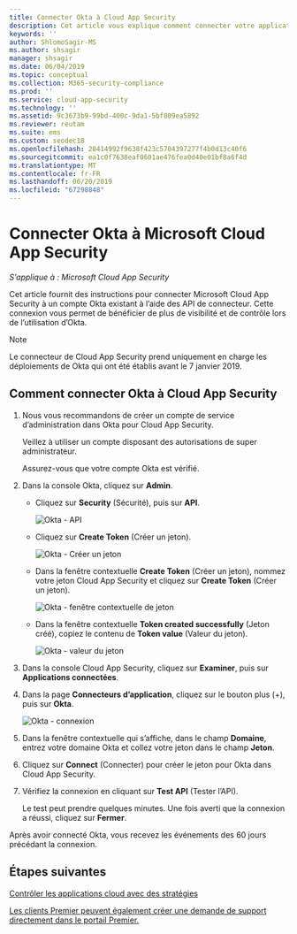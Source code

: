 ```yaml
---
title: Connecter Okta à Cloud App Security
description: Cet article vous explique comment connecter votre application Okta à Cloud App Security à l’aide du connecteur d’API, afin de bénéficier de plus de contrôle et de visibilité lors de l’utilisation.
keywords: ''
author: ShlomoSagir-MS
ms.author: shsagir
manager: shsagir
ms.date: 06/04/2019
ms.topic: conceptual
ms.collection: M365-security-compliance
ms.prod: ''
ms.service: cloud-app-security
ms.technology: ''
ms.assetid: 9c3673b9-99bd-400c-9da1-5bf809ea5892
ms.reviewer: reutam
ms.suite: ems
ms.custom: seodec18
ms.openlocfilehash: 28414992f9638f423c5704397277f4b0d13c40f6
ms.sourcegitcommit: ea1c0f7638eaf0601ae476fea0d40e01bf8a6f4d
ms.translationtype: MT
ms.contentlocale: fr-FR
ms.lasthandoff: 06/20/2019
ms.locfileid: "67298848"
---
```

# <a name="connect-okta-to-microsoft-cloud-app-security"></a>Connecter Okta à Microsoft Cloud App Security

*S’applique à : Microsoft Cloud App Security*

Cet article fournit des instructions pour connecter Microsoft Cloud App Security à un compte Okta existant à l’aide des API de connecteur. Cette connexion vous permet de bénéficier de plus de visibilité et de contrôle lors de l’utilisation d’Okta.

>[!NOTE]
>Le connecteur de Cloud App Security prend uniquement en charge les déploiements de Okta qui ont été établis avant le 7 janvier 2019.
  
## <a name="how-to-connect-okta-to-cloud-app-security"></a>Comment connecter Okta à Cloud App Security  
  
1.  Nous vous recommandons de créer un compte de service d’administration dans Okta pour Cloud App Security.  
  
     Veillez à utiliser un compte disposant des autorisations de super administrateur.  
  
     Assurez-vous que votre compte Okta est vérifié.  
  
2.  Dans la console Okta, cliquez sur **Admin**.  
  
    -   Cliquez sur **Security** (Sécurité), puis sur **API**.  
  
         ![Okta - API](./media/okta-api.png "Okta - API")  
  
    -   Cliquez sur **Create Token** (Créer un jeton).  
  
         ![Okta - Créer un jeton](./media/okta-createtoken.jpg "Okta - Créer un jeton")  
  
    -   Dans la fenêtre contextuelle **Create Token** (Créer un jeton), nommez votre jeton Cloud App Security et cliquez sur **Create Token** (Créer un jeton).  
  
         ![Okta - fenêtre contextuelle de jeton](./media/okta-token-popup.png "Okta - fenêtre contextuelle de jeton")  
  
    -   Dans la fenêtre contextuelle **Token created successfully** (Jeton créé), copiez le contenu de **Token value** (Valeur du jeton).  
  
         ![Okta - valeur du jeton](./media/okta-token-value.png "Okta - valeur du jeton")  
  
3.  Dans la console Cloud App Security, cliquez sur **Examiner**, puis sur **Applications connectées**.  
  
4.  Dans la page **Connecteurs d’application**, cliquez sur le bouton plus (+), puis sur **Okta**.  
  
     ![Okta - connexion](./media/connect-okta.png "Okta - connexion")  
  
5.  Dans la fenêtre contextuelle qui s’affiche, dans le champ **Domaine**, entrez votre domaine Okta et collez votre jeton dans le champ **Jeton**.  
  
6.  Cliquez sur **Connect** (Connecter) pour créer le jeton pour Okta dans Cloud App Security.  
  
7.  Vérifiez la connexion en cliquant sur **Test API** (Tester l’API).  
  
     Le test peut prendre quelques minutes. Une fois averti que la connexion a réussi, cliquez sur **Fermer**.  
  
Après avoir connecté Okta, vous recevez les événements des 60 jours précédant la connexion.
  
## <a name="next-steps"></a>Étapes suivantes  
[Contrôler les applications cloud avec des stratégies](control-cloud-apps-with-policies.md)   

[Les clients Premier peuvent également créer une demande de support directement dans le portail Premier.](https://premier.microsoft.com/)  
  
